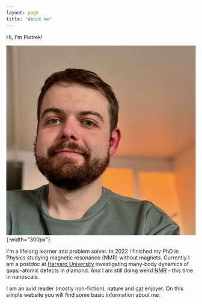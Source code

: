 ```yaml
---
layout: page
title: "About me"
---
```

Hi, I'm Piotrek!

![Alt text](/assets/Portait2024.png){:width="300px"}

I'm a lifelong learner and problem solver. 
In 2022 I finished my PhD in Physics studying magnetic resonance (NMR) without magnets.
Currently I am a postdoc at [Harvard University](https://lukin.physics.harvard.edu/) investigating many-body dynamics of quasi-atomic defects in diamond.
And I am still doing weird [NMR](https://hongkunparklab.com/)  - this time in nanoscale.

I am an avid reader (mostly non-fiction), nature and [cat](https://www.instagram.com/bubu_and_niunia/) enjoyer. 
On this simple website you will find some basic information about me.
